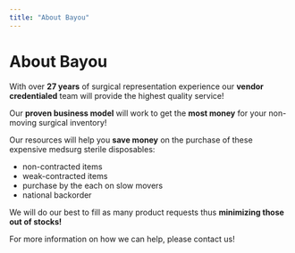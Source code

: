 ```yaml
---
title: "About Bayou"
---
```


# About Bayou

With over **27 years** of surgical representation experience our **vendor credentialed** team will provide the highest quality service!

Our **proven business model** will work to get the **most money** for your non-moving surgical inventory!

Our resources will help you **save money** on the purchase of these expensive medsurg sterile disposables:

- non-contracted items
- weak-contracted items
- purchase by the each on slow movers
- national backorder

We will do our best to fill as many product requests thus **minimizing those out of stocks!**

For more information on how we can help, please contact us!
